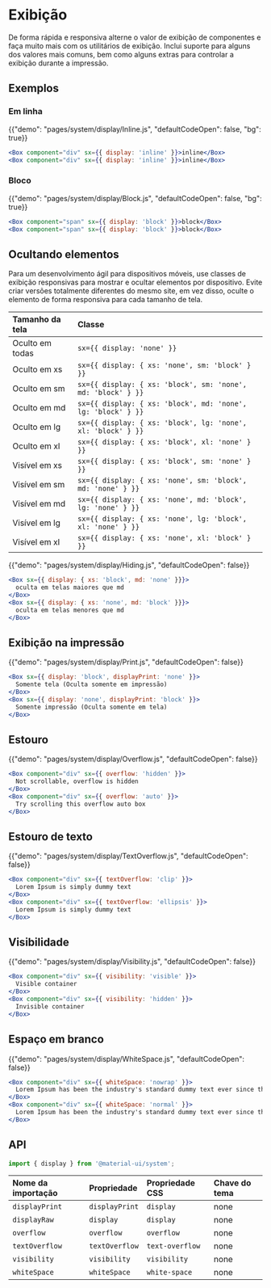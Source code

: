 # Exibição

<p class="description">De forma rápida e responsiva alterne o valor de exibição de componentes e faça muito mais com os utilitários de exibição. Inclui suporte para alguns dos valores mais comuns, bem como alguns extras para controlar a exibição durante a impressão.</p>

## Exemplos

### Em linha

{{"demo": "pages/system/display/Inline.js", "defaultCodeOpen": false, "bg": true}}

```jsx
<Box component="div" sx={{ display: 'inline' }}>inline</Box>
<Box component="div" sx={{ display: 'inline' }}>inline</Box>
```

### Bloco

{{"demo": "pages/system/display/Block.js", "defaultCodeOpen": false, "bg": true}}

```jsx
<Box component="span" sx={{ display: 'block' }}>block</Box>
<Box component="span" sx={{ display: 'block' }}>block</Box>
```

## Ocultando elementos

Para um desenvolvimento ágil para dispositivos móveis, use classes de exibição responsivas para mostrar e ocultar elementos por dispositivo. Evite criar versões totalmente diferentes do mesmo site, em vez disso, oculte o elemento de forma responsiva para cada tamanho de tela.

| Tamanho da tela | Classe                                                       |
|:--------------- |:------------------------------------------------------------ |
| Oculto em todas | `sx={{ display: 'none' }}`                                   |
| Oculto em xs    | `sx={{ display: { xs: 'none', sm: 'block' } }}`              |
| Oculto em sm    | `sx={{ display: { xs: 'block', sm: 'none', md: 'block' } }}` |
| Oculto em md    | `sx={{ display: { xs: 'block', md: 'none', lg: 'block' } }}` |
| Oculto em lg    | `sx={{ display: { xs: 'block', lg: 'none', xl: 'block' } }}` |
| Oculto em xl    | `sx={{ display: { xs: 'block', xl: 'none' } }}`              |
| Visível em xs   | `sx={{ display: { xs: 'block', sm: 'none' } }}`              |
| Visível em sm   | `sx={{ display: { xs: 'none', sm: 'block', md: 'none' } }}`  |
| Visível em md   | `sx={{ display: { xs: 'none', md: 'block', lg: 'none' } }}`  |
| Visível em lg   | `sx={{ display: { xs: 'none', lg: 'block', xl: 'none' } }}`  |
| Visível em xl   | `sx={{ display: { xs: 'none', xl: 'block' } }}`              |

{{"demo": "pages/system/display/Hiding.js", "defaultCodeOpen": false}}

```jsx
<Box sx={{ display: { xs: 'block', md: 'none' }}}>
  oculta em telas maiores que md
</Box>
<Box sx={{ display: { xs: 'none', md: 'block' }}}>
  oculta em telas menores que md
</Box>
```

## Exibição na impressão

{{"demo": "pages/system/display/Print.js", "defaultCodeOpen": false}}

```jsx
<Box sx={{ display: 'block', displayPrint: 'none' }}>
  Somente tela (Oculta somente em impressão)
</Box>
<Box sx={{ display: 'none', displayPrint: 'block' }}>
  Somente impressão (Oculta somente em tela)
</Box>
```

## Estouro

{{"demo": "pages/system/display/Overflow.js", "defaultCodeOpen": false}}

```jsx
<Box component="div" sx={{ overflow: 'hidden' }}>
  Not scrollable, overflow is hidden
</Box>
<Box component="div" sx={{ overflow: 'auto' }}>
  Try scrolling this overflow auto box
</Box>
```

## Estouro de texto

{{"demo": "pages/system/display/TextOverflow.js", "defaultCodeOpen": false}}

```jsx
<Box component="div" sx={{ textOverflow: 'clip' }}>
  Lorem Ipsum is simply dummy text
</Box>
<Box component="div" sx={{ textOverflow: 'ellipsis' }}>
  Lorem Ipsum is simply dummy text
</Box>
```

## Visibilidade

{{"demo": "pages/system/display/Visibility.js", "defaultCodeOpen": false}}

```jsx
<Box component="div" sx={{ visibility: 'visible' }}>
  Visible container
</Box>
<Box component="div" sx={{ visibility: 'hidden' }}>
  Invisible container
</Box>
```

## Espaço em branco

{{"demo": "pages/system/display/WhiteSpace.js", "defaultCodeOpen": false}}

```jsx
<Box component="div" sx={{ whiteSpace: 'nowrap' }}>
  Lorem Ipsum has been the industry's standard dummy text ever since the 1500s.
</Box>
<Box component="div" sx={{ whiteSpace: 'normal' }}>
  Lorem Ipsum has been the industry's standard dummy text ever since the 1500s.
</Box>
```

## API

```js
import { display } from '@material-ui/system';
```

| Nome da importação | Propriedade    | Propriedade CSS | Chave do tema |
|:------------------ |:-------------- |:--------------- |:------------- |
| `displayPrint`     | `displayPrint` | `display`       | none          |
| `displayRaw`       | `display`      | `display`       | none          |
| `overflow`         | `overflow`     | `overflow`      | none          |
| `textOverflow`     | `textOverflow` | `text-overflow` | none          |
| `visibility`       | `visibility`   | `visibility`    | none          |
| `whiteSpace`       | `whiteSpace`   | `white-space`   | none          |
